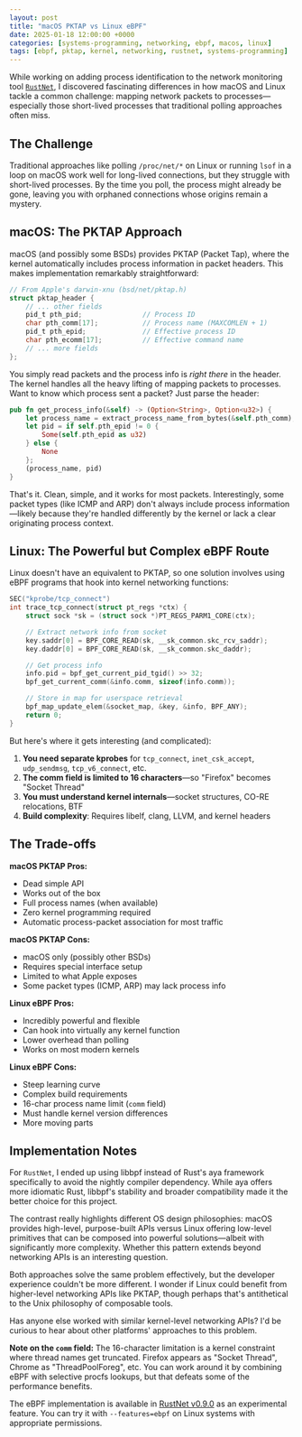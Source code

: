 ```yaml
---
layout: post
title: "macOS PKTAP vs Linux eBPF"
date: 2025-01-18 12:00:00 +0000
categories: [systems-programming, networking, ebpf, macos, linux]
tags: [ebpf, pktap, kernel, networking, rustnet, systems-programming]
---
```


While working on adding process identification to the network monitoring tool [`RustNet`](https://github.com/domcyrus/rustnet), I discovered fascinating differences in how macOS and Linux tackle a common challenge: mapping network packets to processes—especially those short-lived processes that traditional polling approaches often miss.

## The Challenge

Traditional approaches like polling `/proc/net/*` on Linux or running `lsof` in a loop on macOS work well for long-lived connections, but they struggle with short-lived processes. By the time you poll, the process might already be gone, leaving you with orphaned connections whose origins remain a mystery.

## macOS: The PKTAP Approach

macOS (and possibly some BSDs) provides PKTAP (Packet Tap), where the kernel automatically includes process information in packet headers. This makes implementation remarkably straightforward:

```c
// From Apple's darwin-xnu (bsd/net/pktap.h)
struct pktap_header {
    // ... other fields
    pid_t pth_pid;               // Process ID
    char pth_comm[17];           // Process name (MAXCOMLEN + 1)
    pid_t pth_epid;              // Effective process ID
    char pth_ecomm[17];          // Effective command name
    // ... more fields
};
```

You simply read packets and the process info is *right there* in the header. The kernel handles all the heavy lifting of mapping packets to processes. Want to know which process sent a packet? Just parse the header:

```rust
pub fn get_process_info(&self) -> (Option<String>, Option<u32>) {
    let process_name = extract_process_name_from_bytes(&self.pth_comm);
    let pid = if self.pth_epid != 0 { 
        Some(self.pth_epid as u32) 
    } else { 
        None 
    };
    (process_name, pid)
}
```

That's it. Clean, simple, and it works for most packets. Interestingly, some packet types (like ICMP and ARP) don't always include process information—likely because they're handled differently by the kernel or lack a clear originating process context.

## Linux: The Powerful but Complex eBPF Route

Linux doesn't have an equivalent to PKTAP, so one solution involves using eBPF programs that hook into kernel networking functions:

```c
SEC("kprobe/tcp_connect")
int trace_tcp_connect(struct pt_regs *ctx) {
    struct sock *sk = (struct sock *)PT_REGS_PARM1_CORE(ctx);

    // Extract network info from socket
    key.saddr[0] = BPF_CORE_READ(sk, __sk_common.skc_rcv_saddr);
    key.daddr[0] = BPF_CORE_READ(sk, __sk_common.skc_daddr);

    // Get process info
    info.pid = bpf_get_current_pid_tgid() >> 32;
    bpf_get_current_comm(&info.comm, sizeof(info.comm));

    // Store in map for userspace retrieval
    bpf_map_update_elem(&socket_map, &key, &info, BPF_ANY);
    return 0;
}
```

But here's where it gets interesting (and complicated):

1. **You need separate kprobes** for `tcp_connect`, `inet_csk_accept`, `udp_sendmsg`, `tcp_v6_connect`, etc.
2. **The comm field is limited to 16 characters**—so "Firefox" becomes "Socket Thread"
3. **You must understand kernel internals**—socket structures, CO-RE relocations, BTF
4. **Build complexity**: Requires libelf, clang, LLVM, and kernel headers

## The Trade-offs

**macOS PKTAP Pros:**
- Dead simple API
- Works out of the box
- Full process names (when available)
- Zero kernel programming required
- Automatic process-packet association for most traffic

**macOS PKTAP Cons:**
- macOS only (possibly other BSDs)
- Requires special interface setup
- Limited to what Apple exposes
- Some packet types (ICMP, ARP) may lack process info

**Linux eBPF Pros:**
- Incredibly powerful and flexible
- Can hook into virtually any kernel function
- Lower overhead than polling
- Works on most modern kernels

**Linux eBPF Cons:**
- Steep learning curve
- Complex build requirements
- 16-char process name limit (`comm` field)
- Must handle kernel version differences
- More moving parts

## Implementation Notes

For `RustNet`, I ended up using libbpf instead of Rust's aya framework specifically to avoid the nightly compiler dependency. While aya offers more idiomatic Rust, libbpf's stability and broader compatibility made it the better choice for this project.

The contrast really highlights different OS design philosophies: macOS provides high-level, purpose-built APIs versus Linux offering low-level primitives that can be composed into powerful solutions—albeit with significantly more complexity. Whether this pattern extends beyond networking APIs is an interesting question.

Both approaches solve the same problem effectively, but the developer experience couldn't be more different. I wonder if Linux could benefit from higher-level networking APIs like PKTAP, though perhaps that's antithetical to the Unix philosophy of composable tools.

Has anyone else worked with similar kernel-level networking APIs? I'd be curious to hear about other platforms' approaches to this problem.

**Note on the `comm` field:** The 16-character limitation is a kernel constraint where thread names get truncated. Firefox appears as "Socket Thread", Chrome as "ThreadPoolForeg", etc. You can work around it by combining eBPF with selective procfs lookups, but that defeats some of the performance benefits.

The eBPF implementation is available in [RustNet v0.9.0](https://github.com/domcyrus/rustnet/releases/tag/v0.9.0) as an experimental feature. You can try it with `--features=ebpf` on Linux systems with appropriate permissions.
